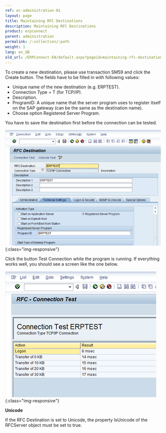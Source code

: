 ```yaml
---
ref: ec-administration-01
layout: page
title: Maintaining RFC Destinations
description: Maintaining RFC Destinations
product: erpconnect
parent: administration
permalink: /:collection/:path
weight: 1
lang: en_GB
old_url: /ERPConnect-EN/default.aspx?pageid=maintaining-rfc-destinations
---
```


To create a new destination, please use transaction SM59 and click the Create button. The fields have to be filled in with following values: 

* Unique name of the new destination (e.g. ERPTEST).
* Connection Type = T (for TCP/IP).
* Description.
* ProgramID: A unique name that the server program uses to register itself on the SAP gateway (can be the same as the destination name). 
* Choose option Registered Server Program.

You have to save the destination first before the connection can be tested.

![rfcdestination01](/img/content/Maintain-RFC-Destination-001.png){:class="img-responsive"}  

Click the button Test Connection while the program is running. If everything works well, you should see a screen like the one below.

![rfcdestination02](/img/content/Maintain-RFC-Destination-002.png){:class="img-responsive"}  

**Unicode**

If the RFC Destination is set to Unicode, the property IsUnicode of the RFCServer object must be set to true.
